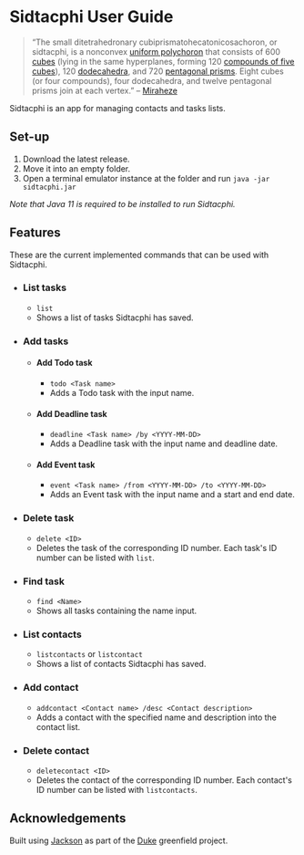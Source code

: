 # Sidtacphi User Guide
>    “The small ditetrahedronary cubiprismatohecatonicosachoron, or sidtacphi, is a nonconvex [uniform polychoron](https://polytope.miraheze.org/wiki/Uniform_polytope#4D) that consists of 600 [cubes](https://polytope.miraheze.org/wiki/Cube) (lying in the same hyperplanes, forming 120 [compounds of five cubes](https://polytope.miraheze.org/wiki/Rhombihedron)), 120 [dodecahedra](https://polytope.miraheze.org/wiki/Dodecahedron), and 720 [pentagonal prisms](https://polytope.miraheze.org/wiki/Pentagonal_prism). Eight cubes (or four compounds), four dodecahedra, and twelve pentagonal prisms join at each vertex.” – [Miraheze](https://polytope.miraheze.org/wiki/Small_ditetrahedronary_cubiprismatohecatonicosachoron)

Sidtacphi is an app for managing contacts and tasks lists.

## Set-up
1. Download the latest release.
2. Move it into an empty folder.
3. Open a terminal emulator instance at the folder and run `java -jar sidtacphi.jar`

_Note that Java 11 is required to be installed to run Sidtacphi._

## Features
These are the current implemented commands that can be used with Sidtacphi.

* ### List tasks
  * `list`
  *  Shows a list of tasks Sidtacphi has saved.

* ### Add tasks
  * #### Add Todo task
    * `todo <Task name>`
    * Adds a Todo task with the input name.

  * #### Add Deadline task
    * `deadline <Task name> /by <YYYY-MM-DD>`
    * Adds a Deadline task with the input name and deadline date.

  * #### Add Event task
    * `event <Task name> /from <YYYY-MM-DD> /to <YYYY-MM-DD>`
    * Adds an Event task with the input name and a start and end date.

* ### Delete task
  * `delete <ID>`
  * Deletes the task of the corresponding ID number. Each task's ID number can be listed with `list`.

* ### Find task
  * `find <Name>`
  * Shows all tasks containing the name input.

* ### List contacts
  * `listcontacts` or `listcontact`
  * Shows a list of contacts Sidtacphi has saved.

* ### Add contact
  * `addcontact <Contact name> /desc <Contact description>`
  * Adds a contact with the specified name and description into the contact list.

* ### Delete contact
  * `deletecontact <ID>`
  * Deletes the contact of the corresponding ID number. Each contact's ID number can be listed with `listcontacts`.

## Acknowledgements
Built using [Jackson](https://github.com/FasterXML/jackson) as part of the [Duke](https://github.com/se-edu/duke) greenfield project.
